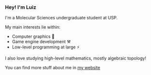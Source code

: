 ### Hey! I'm Luiz

I'm a Molecular Sciences undergraduate student at USP.

My main interests lie within:
- Computer graphics 🎨
- Game engine development ⚒️
- Low-level programming at large ⚡

I also love studying high-level mathematics, mostly algebraic topology!

You can find more stuff about me in [my website](https://luizmugnaini.github.io)
